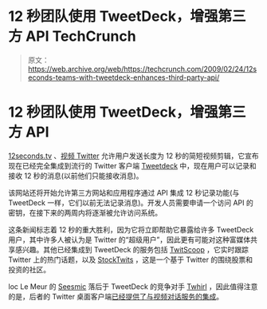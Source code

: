# 12 秒团队使用 TweetDeck，增强第三方 API TechCrunch

> 原文：<https://web.archive.org/web/https://techcrunch.com/2009/02/24/12seconds-teams-with-tweetdeck-enhances-third-party-api/>

# 12 秒团队使用 TweetDeck，增强第三方 API

[12seconds.tv](https://web.archive.org/web/20221209001315/http://www.12seconds.tv/) 、[视频 Twitter](https://web.archive.org/web/20221209001315/http://www.beta.techcrunch.com/2008/07/24/the-real-video-twitter-12secondstv-500-alpha-invites/) 允许用户发送长度为 12 秒的简短视频剪辑，它宣布现在已经完全集成到流行的 Twitter 客户端 [Tweetdeck](https://web.archive.org/web/20221209001315/http://www.tweetdeck.com/beta/) 中，现在用户可以记录和接收 12 秒的消息(以前他们只能接收消息)。

该网站还将开始允许第三方网站和应用程序通过 API 集成 12 秒记录功能(与 TweetDeck 一样，它们以前无法记录消息)。开发人员需要申请一个访问 API 的密钥，在接下来的两周内将逐渐被允许访问系统。

这条新闻标志着 12 秒的重大胜利，因为它将立即帮助它暴露给许多 TweetDeck 用户，其中许多人被认为是 Twitter 的“超级用户”，因此更有可能对这种富媒体共享感兴趣。其他已经集成到 TweetDeck 的服务包括 [TwitScoop](https://web.archive.org/web/20221209001315/http://www.twitscoop.com/) ，它实时跟踪 Twitter 上的热门话题，以及 [StockTwits](https://web.archive.org/web/20221209001315/http://stocktwits.com/) ，这是一个基于 Twitter 的围绕股票和投资的社区。

loc Le Meur 的 [Seesmic](https://web.archive.org/web/20221209001315/http://seesmic.com/) 落后于 TweetDeck 的竞争对手 [Twhirl](https://web.archive.org/web/20221209001315/http://twhirl.org/) ，因此值得注意的是，后者的 Twitter 桌面客户端[已经提供了与视频对话服务的集成](https://web.archive.org/web/20221209001315/http://www.beta.techcrunch.com/2009/02/09/twhirl-gets-an-upgrade-too-and-now-seesmic-has-a-desktop-client/)。
